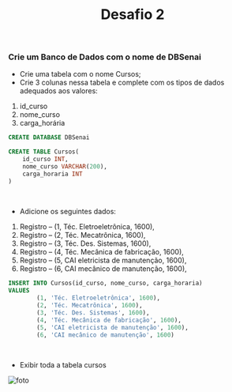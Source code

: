<h1 align="center">Desafio 2</h1> <br>


### Crie um Banco de Dados com o nome de DBSenai

* Crie uma tabela com o nome Cursos;
* Crie 3 colunas nessa tabela e complete com os tipos de dados adequados aos valores:
1. id_curso
2. nome_curso
3. carga_horária

~~~sql
CREATE DATABASE DBSenai

CREATE TABLE Cursos(
	id_curso INT,
	nome_curso VARCHAR(200),
	carga_horaria INT
)
~~~

<br>

* Adicione os seguintes dados:
1. Registro – (1, Téc. Eletroeletrônica, 1600),
2. Registro – (2, Téc. Mecatrônica, 1600),
3. Registro – (3, Téc. Des. Sistemas, 1600),
4. Registro – (4, Téc. Mecânica de fabricação, 1600),
5. Registro – (5, CAI eletricista de manutenção, 1600),
6. Registro – (6, CAI mecânico de manutenção, 1600),

~~~sql
INSERT INTO Cursos(id_curso, nome_curso, carga_horaria)
VALUES
		(1, 'Téc. Eletroeletrônica', 1600),
		(2, 'Téc. Mecatrônica', 1600),
		(3, 'Téc. Des. Sistemas', 1600),
		(4, 'Téc. Mecânica de fabricação', 1600),
		(5, 'CAI eletricista de manutenção', 1600),
		(6, 'CAI mecânico de manutenção', 1600)
~~~

<br>

* Exibir toda a tabela cursos

![foto](https://user-images.githubusercontent.com/119445003/225330444-38ec70f3-29ee-4e3b-ab62-a011a88a3b05.png)


